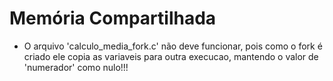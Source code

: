 # Memória Compartilhada

- O arquivo 'calculo_media_fork.c' não deve funcionar, pois como o fork é criado ele copia as variaveis para outra execucao, mantendo o valor de 'numerador' como nulo!!!